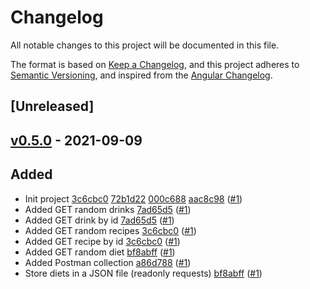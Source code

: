 # Changelog

All notable changes to this project will be documented in this file.

The format is based on [Keep a Changelog](https://keepachangelog.com/en/1.0.0/),
and this project adheres to [Semantic Versioning](https://semver.org/spec/v2.0.0.html),
and inspired from the [Angular Changelog](https://github.com/angular/angular/blob/master/CHANGELOG.md).


## [Unreleased]

## [v0.5.0] - 2021-09-09
## Added
- Init project [3c6cbc0](https://github.com/AmineAML/thermopolia-api/commit/3c6cbc00a7ca93ababe6b54a85b6d6fd18e1457f) [72b1d22](https://github.com/AmineAML/thermopolia-api/commit/72b1d22c9e29b3c0f0c6a93631e7827283153a41) [000c688](https://github.com/AmineAML/thermopolia-api/commit/000c688cadf6639bf19a45d6d9d1e769c055c846) [aac8c98](https://github.com/AmineAML/thermopolia-api/commit/aac8c986394114117ed99958304edcfb78567122) ([#1](https://app.ora.pm/p/363614?c=6211305))
- Added GET random drinks [7ad65d5](https://github.com/AmineAML/thermopolia-api/commit/7ad65d500d518e32321b2b5e5e58892a025d28e2) ([#1](https://app.ora.pm/p/363614?c=6211305))
- Added GET drink by id [7ad65d5](https://github.com/AmineAML/thermopolia-api/commit/7ad65d500d518e32321b2b5e5e58892a025d28e2) ([#1](https://app.ora.pm/p/363614?c=6211305))
- Added GET random recipes [3c6cbc0](https://github.com/AmineAML/thermopolia-api/commit/3c6cbc00a7ca93ababe6b54a85b6d6fd18e1457f) ([#1](https://app.ora.pm/p/363614?c=6211305))
- Added GET recipe by id [3c6cbc0](https://github.com/AmineAML/thermopolia-api/commit/3c6cbc00a7ca93ababe6b54a85b6d6fd18e1457f) ([#1](https://app.ora.pm/p/363614?c=6211305))
- Added GET random diet [bf8abff](https://github.com/AmineAML/thermopolia-api/commit/bf8abff62bcf58bda42e1c39fcfed0ea310e8f77) ([#1](https://app.ora.pm/p/363614?c=6211305))
- Added Postman collection [a86d788](https://github.com/AmineAML/thermopolia-api/commit/a86d788f6dfcf3127355f8acf3e5a687eaf4f2ea) ([#1](https://app.ora.pm/p/363614?c=6211305))
- Store diets in a JSON file (readonly requests) [bf8abff](https://github.com/AmineAML/thermopolia-api/commit/bf8abff62bcf58bda42e1c39fcfed0ea310e8f77) ([#1](https://app.ora.pm/p/363614?c=6211305))





[v0.5.0]: https://github.com/AmineAML/thermopolia-api/releases/tag/v0.5.0